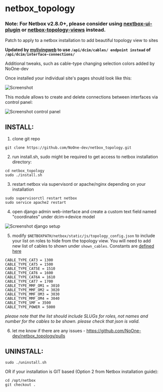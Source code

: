 # netbox_topology

### Note: For Netbox v2.8.0+, please consider using [nextbox-ui-plugin](https://github.com/iDebugAll/nextbox-ui-plugin) or [netbox-topology-views](https://github.com/mattieserver/netbox-topology-views) instead.

Patch to apply to a netbox installation to add beautiful topology view to sites

**Updated by [mylivingweb](https://github.com/mylivingweb/netbox_topology) to use `/api/dcim/cables/ endpoint instead` of `/api/dcim/interface-connections/`**

Additional tweaks, such as cable-type changing selection colors added by NoOne-dev

Once installed your individual site's pages should look like this:

![Screenshot](docs/screenshot-site.png "Screenshot of site's page")

This module allows to create and delete connections between interfaces via control panel:

![Screenshot control panel](docs/screenshot-panel.png "Screenshot of the control panel")

## INSTALL:

1. clone git repo

```
git clone https://github.com/NoOne-dev/netbox_topology.git
```

2. run install.sh, sudo might be required to get access to netbox installation directory:

```
cd netbox_topology
sudo ./install.sh
```

3. restart netbox via supervisord or apache/nginx depending on your installation

```
sudo supervisorctl restart netbox
sudo service apache2 restart
```

4. open django admin web-interface and create a custom text field named "coordinates" under dcim->device model

![Screenshot django setup](docs/screenshot-customfield.png "Screenshot of django setup")

5. modify `$NETBOXPATH/netbox/static/js/topology_config.json` to include your list on roles to hide from the topology view. You will need to add new list of cables to shown under `shown_cables`. Constants are [defined here](https://github.com/digitalocean/netbox/blob/develop/netbox/dcim/constants.py#L336)
```
CABLE_TYPE_CAT3 = 1300
CABLE_TYPE_CAT5 = 1500
CABLE_TYPE_CAT5E = 1510
CABLE_TYPE_CAT6 = 1600
CABLE_TYPE_CAT6A = 1610
CABLE_TYPE_CAT7 = 1700
CABLE_TYPE_MMF_OM1 = 3010
CABLE_TYPE_MMF_OM2 = 3020
CABLE_TYPE_MMF_OM3 = 3030
CABLE_TYPE_MMF_OM4 = 3040
CABLE_TYPE_SMF = 3500
CABLE_TYPE_POWER = 5000
``` 

*please note that the list should include SLUGs for roles, not names and number for the cables to be shown. please check that json is valid.*

6. let me know if there are any issues - https://github.com/NoOne-dev/netbox_topology/pulls



## UNINSTALL:

```
sudo ./uninstall.sh
```

OR if your installation is GIT based (Option 2 from Netbox installation guide):

```
cd /opt/netbox
git checkout .
```
